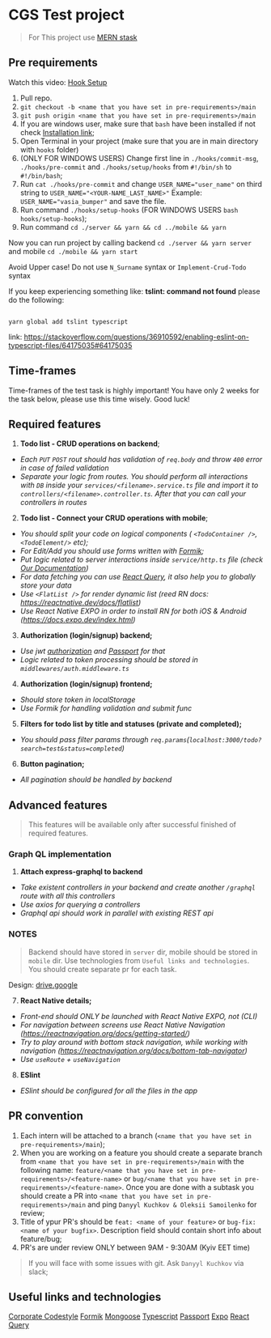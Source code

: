 # CGS Test project

> For This project use [MERN stask](https://www.mongodb.com/languages/mern-stack-tutorial)

## Pre requirements

Watch this video:
[Hook Setup](https://www.youtube.com/watch?v=jM0Jqfmr9sc&ab_channel=CodeGenerationSoftware)


1. Pull repo.
2. `git checkout -b <name that you have set in pre-requirements>/main`
3. `git push origin <name that you have set in pre-requirements>/main`
4. If you are windows user, make sure that `bash` have been installed if not check [Installation link](https://hackernoon.com/how-to-install-bash-on-windows-10-lqb73yj3);
5. Open Terminal in your project (make sure that you are in main directory with `hooks` folder)
6. (ONLY FOR WINDOWS USERS) Change first line in `./hooks/commit-msg`, `./hooks/pre-commit` and `./hooks/setup/hooks` from `#!/bin/sh` to `#!/bin/bash`;
7. Run `cat ./hooks/pre-commit` and change `USER_NAME="user_name"` on third string to `USER_NAME="<YOUR-NAME_LAST_NAME>"` Example: `USER_NAME="vasia_bumper"` and save the file.
8. Run command `./hooks/setup-hooks` (FOR WINDOWS USERS `bash hooks/setup-hooks`);
9. Run command `cd ./server && yarn && cd ../mobile && yarn`

Now you can run project by calling backend `cd ./server && yarn server` and mobile `cd ./mobile && yarn start`

Avoid Upper case! Do not use `N_Surname` syntax or `Implement-Crud-Todo` syntax

If you keep experiencing something like: **tslint: command not found**
please do the following:

```

yarn global add tslint typescript

```

link: https://stackoverflow.com/questions/36910592/enabling-eslint-on-typescript-files/64175035#64175035

## Time-frames

Time-frames of the test task is highly important! You have only 2 weeks for the task below, please use this time wisely. Good luck!

## Required features

1. **Todo list - CRUD operations on backend**;

- _Each `PUT` `POST` rout should has validation of `req.body` and throw `400` error in case of failed validation_
- _Separate your logic from routes. You should perform all interactions with `DB` inside your `services/<filename>.service.ts` file and import it to `controllers/<filename>.controller.ts`. After that you can call your controllers in routes_

2. **Todo list - Connect your CRUD operations with mobile**;

- _You should split your code on logical components ( `<TodoContainer />`, `<TodoElement/>` etc);_
- _For Edit/Add you should use forms written with [Formik](https://formik.org/docs/overview);_
- _Put logic related to server interactions inside `service/http.ts` file (check [Our Documentation](https://github.com/CodeGeneration-2020/code-generation-code-style/blob/main/docs/javascript.md#server-interactions-))_
- _For data fetching you can use [React Query](https://react-query.tanstack.com/), it also help you to globally store your data_
- _Use `<FlatList />` for render dynamic list (reed RN docs: https://reactnative.dev/docs/flatlist)_
- _Use React Native EXPO in order to install RN for both iOS & Android (https://docs.expo.dev/index.html)_

3. **Authorization (login/signup) backend;**

- _Use jwt [authorization](https://nodejsdev.ru/doc/jwt/) and [Passport](http://www.passportjs.org/) for that_
- _Logic related to token processing should be stored in `middlewares/auth.middleware.ts`_

4. **Authorization (login/signup) frontend;**

- _Should store token in localStorage_
- _Use Formik for handling validation and submit func_

5. **Filters for todo list by title and statuses (private and completed);**

- _You should pass filter params through `req.params`(`localhost:3000/todo?search=test&status=completed`)_

6. **Button pagination;**

- _All pagination should be handled by backend_

## Advanced features

> This features will be available only after successful finished of required features.

### Graph QL implementation

1. **Attach express-graphql to backend**

- _Take existent controllers in your backend and create another `/graphql` route with all this controllers_
- _Use axios for querying a controllers_
- _Graphql api should work in parallel with existing REST api_

### NOTES

> Backend should have stored in `server` dir, mobile should be stored in `mobile` dir.
> Use technologies from `Useful links and technologies`. You should create separate pr for each task.

Design: [drive.google](https://drive.google.com/file/d/1uSkWwYC7yrvgDFJznxNlKPqQl_SahGzZ/view)

7. **React Native details;**

- _Front-end should ONLY be launched with React Native EXPO, not (CLI)_
- _For navigation between screens use React Native Navigation (https://reactnavigation.org/docs/getting-started/)_
- _Try to play around with bottom stack navigation, while working with navigation (https://reactnavigation.org/docs/bottom-tab-navigator)_
- _Use `useRoute` + `useNavigation`_

8. **ESlint**

- _ESlint should be configured for all the files in the app_

## PR convention

1. Each intern will be attached to a branch (`<name that you have set in pre-requirements>/main`);
2. When you are working on a feature you should create a separate branch from `<name that you have set in pre-requirements>/main` with the following name:
   `feature/<name that you have set in pre-requirements>/<feature-name>` or `bug/<name that you have set in pre-requirements>/<feature-name>`. Once you are done with a subtask you should create a PR into `<name that you have set in pre-requirements>/main` and ping `Danyyl Kuchkov & Oleksii Samoilenko` for review;
3. Title of ypur PR's should be `feat: <name of your feature>` or `bug-fix: <name of your bugfix>`. Description field should contain short info about feature/bug;
4. PR's are under review ONLY between 9AM - 9:30AM (Kyiv EET time)

> If you will face with some issues with git. Ask `Danyyl Kuchkov` via slack;

## Useful links and technologies

[Corporate Codestyle](https://github.com/CodeGeneration-2020/code-generation-code-style)
[Formik](https://formik.org/docs/overview)
[Mongoose](https://mongoosejs.com/)
[Typescript](https://www.typescriptlang.org/docs/handbook/typescript-in-5-minutes.html)
[Passport](http://www.passportjs.org/)
[Expo](https://docs.expo.io/)
[React Query](https://react-query.tanstack.com/)

```

```
